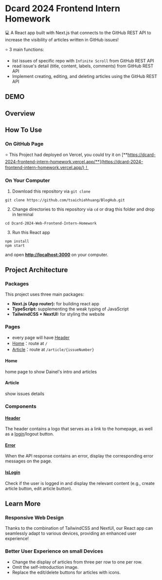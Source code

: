 # Dcard 2024 Frontend Intern Homework

💻 A React app built with Next.js that connects to the GitHub REST API to increase the visibility of articles written in GitHub issues!

⭐ 3 main functions:

-   list issues of specific repo with `Infinite Scroll` from GitHub REST API
-   read issue's detail (title, content, labels, comments) from GitHub REST API
-   Implement creating, editing, and deleting articles using the GitHub REST API

## DEMO

## Overview

## How To Use

### On GitHub Page

⭐ This Project had deployed on Vercel, you could try it on [**https://dcard-2024-frontend-intern-homework.vercel.app/**](https://dcard-2024-frontend-intern-homework.vercel.app/)！

### On Your Computer

1. Download this repository via `git clone`

```shell
git clone https://github.com/tsaichiehhuang/BlogHub.git
```

2. Change directories to this repository via `cd` or drag this folder and drop in terminal

```shell
cd Dcard-2024-Web-Frontend-Intern-Homework
```

3. Run this React app

```shell
npm install
npm start
```

and open [**http://localhost:3000**](http://localhost:3000) on your computer.

## Project Architecture

### Packages

This project uses three main packages:

-   **Next.js (App router):** for building react app
-   **TypeScript:** supplementing the weak typing of JavaScript
-   **TailwindCSS + NextUI:** for styling the website

### Pages

-   every page will have [Header](https://github.com/tsaichiehhuang/BlogHub/blob/main/src/components/header/Header.tsx)
-   [Home](https://github.com/tsaichiehhuang/BlogHub/blob/main/src/app/page.tsx)：route at `/`
-   [Article](https://github.com/tsaichiehhuang/BlogHub/blob/main/src/app/article/%5Bid%5D/page.tsx)：route at `/article/{issueNumber}`

#### Home

home page to show Dainel's intro and articles

#### Article

show issues details

### Components

#### [Header](https://github.com/tsaichiehhuang/BlogHub/blob/main/src/components/header/Header.tsx)

The header contains a logo that serves as a link to the homepage, as well as a [login](https://github.com/tsaichiehhuang/BlogHub/blob/main/src/components/header/LoginButton.tsx)/logout button.

#### [Error](https://github.com/tsaichiehhuang/BlogHub/blob/main/src/components/Error.tsx)

When the API response contains an error, display the corresponding error messages on the page.

#### [IsLogin](https://github.com/tsaichiehhuang/BlogHub/blob/main/src/components/IsLogin.tsx)

Check if the user is logged in and display the relevant content (e.g., create article button, edit article button).

## Learn More

### Responsive Web Design

Thanks to the combination of TailwindCSS and NextUI, our React app can seamlessly adapt to various devices, providing an enhanced user experience!

### Better User Experience on small Devices

-   Change the display of articles from three per row to one per row.
-   Omit the self-introduction image.
-   Replace the edit/delete buttons for articles with icons.
